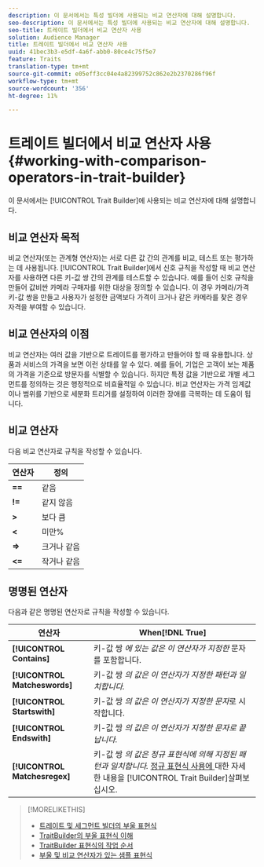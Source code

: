 ```yaml
---
description: 이 문서에서는 특성 빌더에 사용되는 비교 연산자에 대해 설명합니다.
seo-description: 이 문서에서는 특성 빌더에 사용되는 비교 연산자에 대해 설명합니다.
seo-title: 트레이트 빌더에서 비교 연산자 사용
solution: Audience Manager
title: 트레이트 빌더에서 비교 연산자 사용
uuid: 41bec3b3-e5df-4a6f-abb0-80ce4c75f5e7
feature: Traits
translation-type: tm+mt
source-git-commit: e05eff3cc04e4a82399752c862e2b2370286f96f
workflow-type: tm+mt
source-wordcount: '356'
ht-degree: 11%

---
```



# 트레이트 빌더에서 비교 연산자 사용 {#working-with-comparison-operators-in-trait-builder}

이 문서에서는 [!UICONTROL Trait Builder]에 사용되는 비교 연산자에 대해 설명합니다.

## 비교 연산자 목적

<!-- c_tb_comparison_operators.xml -->

비교 연산자(또는 관계형 연산자)는 서로 다른 값 간의 관계를 비교, 테스트 또는 평가하는 데 사용됩니다. [!UICONTROL Trait Builder]에서 신호 규칙을 작성할 때 비교 연산자를 사용하면 다른 키-값 쌍 간의 관계를 테스트할 수 있습니다. 예를 들어 신호 규칙을 만들어 값비싼 카메라 구매자를 위한 대상을 정의할 수 있습니다. 이 경우 카메라/가격 키-값 쌍을 만들고 사용자가 설정한 금액보다 가격이 크거나 같은 카메라를 찾은 경우 자격을 부여할 수 있습니다.

## 비교 연산자의 이점

비교 연산자는 여러 값을 기반으로 트레이트를 평가하고 만들어야 할 때 유용합니다. 상품과 서비스의 가격을 보면 이런 상태를 알 수 있다. 예를 들어, 기업은 고객이 보는 제품의 가격을 기준으로 방문자를 식별할 수 있습니다. 하지만 특정 값을 기반으로 개별 세그먼트를 정의하는 것은 행정적으로 비효율적일 수 있습니다. 비교 연산자는 가격 임계값이나 범위를 기반으로 세분화 트리거를 설정하여 이러한 장애를 극복하는 데 도움이 됩니다.

## 비교 연산자

다음 비교 연산자로 규칙을 작성할 수 있습니다.

| 연산자 | 정의 |
|---|---|
| **==** | 같음 |
| **!=** | 같지 않음 |
| **>** | 보다 큼 |
| **&lt;** |  미만% |
| **=>** | 크거나 같음 |
| **&lt;=** | 작거나 같음 |

## 명명된 연산자

다음과 같은 명명된 연산자로 규칙을 작성할 수 있습니다.

| 연산자 | When[!DNL True] |
|---|---|
| **[!UICONTROL Contains]** | 키-값 쌍 *에 있는 값은 이 연산자가 지정한* 문자를 포함합니다. |
| **[!UICONTROL Matcheswords]** | 키-값 쌍 *의 값은 이 연산자가 지정한 패턴과 일치합니다.* |
| **[!UICONTROL Startswith]** | 키-값 쌍 *의 값은 이 연산자가 지정한 문자*&#x200B;로 시작합니다. |
| **[!UICONTROL Endswith]** | 키-값 쌍 *의 값은 이 연산자가 지정한 문자로 끝납니다.* |
| **[!UICONTROL Matchesregex]** | 키-값 쌍 *의 값은 정규 표현식에 의해 지정된 패턴과 일치합니다.* [정규 표현식 사용에 ](../../features/traits/trait-builder-regex.md) 대한 자세한 내용을  [!UICONTROL Trait Builder]살펴보십시오. |

>[!MORELIKETHIS]
>
>* [트레이트 및 세그먼트 빌더의 부울 표현식](../../reference/boolean-expressions-tsb.md)
>* [TraitBuilder의 부울 표현식 이해](../../reference/boolean-expressions-tsb.md)
>* [TraitBuilder 표현식의 작업 순서](../../features/traits/trait-operator-precedence.md)
>* [부울 및 비교 연산자가 있는 샘플 표현식](../../features/traits/trait-expression-samples.md)

